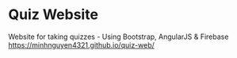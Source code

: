 # Quiz Website
Website for taking quizzes - Using Bootstrap, AngularJS & Firebase
https://minhnguyen4321.github.io/quiz-web/
